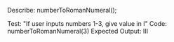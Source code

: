 Describe: numberToRomanNumeral();

<!-- Test: "If user inputs single-digit number, give Roman numerical value"
Code:
  numbertoRomanNumeral(3)
Expected Output: III -->

Test: "If user inputs numbers 1-3, give value in I"
Code:
  numberToRomanNumeral(3)
Expected Output: III





<!-- Write a method to convert numbers into Roman numerals. 

The most basic rule is that you add the value of all the symbols: so II is 2, LXVI is 66, etc.

The exception is that there may not be more than three of the same characters in a row. Instead, you switch to subtraction. So instead of writing IIII for 4, you write IV (for 5 minus 1); and instead of writing LXXXX for 90, you write XC.

You also have to separate ones, tens, hundreds, and thousands. In other words, 99 is XCIX, not IC. You cannot count higher than 3,999 in Roman numerals. -->
